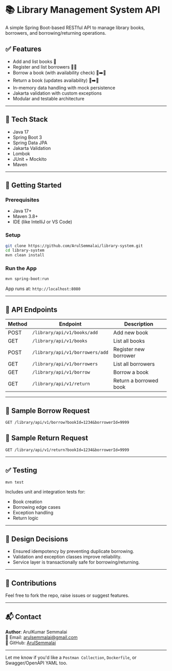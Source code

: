 # 📚 Library Management System API

A simple Spring Boot-based RESTful API to manage library books, borrowers, and borrowing/returning operations.

## ✅ Features

- Add and list books 📖
- Register and list borrowers 🧑‍🎓
- Borrow a book (with availability check) 📕➡️👤
- Return a book (updates availability) 👤➡️📗
- In-memory data handling with mock persistence
- Jakarta validation with custom exceptions
- Modular and testable architecture

---

## 🔧 Tech Stack

- Java 17
- Spring Boot 3
- Spring Data JPA
- Jakarta Validation
- Lombok
- JUnit + Mockito
- Maven

---

## 🚀 Getting Started

### Prerequisites

- Java 17+
- Maven 3.8+
- IDE (like IntelliJ or VS Code)

### Setup

```bash
git clone https://github.com/ArulSemmalai/library-system.git
cd library-system
mvn clean install
```

### Run the App

```bash
mvn spring-boot:run
```

App runs at: `http://localhost:8080`

---

## 📌 API Endpoints

| Method | Endpoint                        | Description                         |
|--------|----------------------------------|-------------------------------------|
| POST   | `/library/api/v1/books/add`     | Add new book                        |
| GET    | `/library/api/v1/books`         | List all books                      |
| POST   | `/library/api/v1/borrowers/add` | Register new borrower               |
| GET    | `/library/api/v1/borrowers`     | List all borrowers                  |
| GET    | `/library/api/v1/borrow`        | Borrow a book                       |
| GET    | `/library/api/v1/return`        | Return a borrowed book              |

---

## 🧪 Sample Borrow Request

```
GET /library/api/v1/borrow?bookId=1234&borrowerId=9999
```

## 🧪 Sample Return Request

```
GET /library/api/v1/return?bookId=1234&borrowerId=9999
```

---

## ✅ Testing

```bash
mvn test
```

Includes unit and integration tests for:
- Book creation
- Borrowing edge cases
- Exception handling
- Return logic

---

## 🧠 Design Decisions

- Ensured idempotency by preventing duplicate borrowing.
- Validation and exception classes improve reliability.
- Service layer is transactionally safe for borrowing/returning.

---

## 🤝 Contributions

Feel free to fork the repo, raise issues or suggest features.

---

## 📬 Contact

**Author**: ArulKumar Semmalai  
📧 Email: [arulsemmalai@gmail.com](mailto:arulsemmalai@gmail.com)  
🔗 GitHub: [ArulSemmalai](https://github.com/ArulSemmalai)

---

Let me know if you'd like a `Postman Collection`, `Dockerfile`, or Swagger/OpenAPI YAML too.
